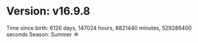 # Version: v16.9.8
Time since birth: 6126 days, 147024 hours, 8821440 minutes, 529286400 seconds
Season: Summer ☀️
